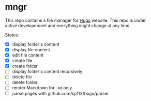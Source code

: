 # mngr

This repo contains a file manager for [Hugo](https://github.com/spf13/hugo) website.
This repo is under active developement and everything might change at any time.

Status:

- [x] display folder's content
- [x] display file content
- [x] edit file content
- [X] create file
- [X] create folder
- [ ] display folder's content recursively
- [ ] delete file
- [ ] delete folder
- [ ] render Markdown for `.md` only
- [ ] parse pages with github.com/spf13/hugo/parser

